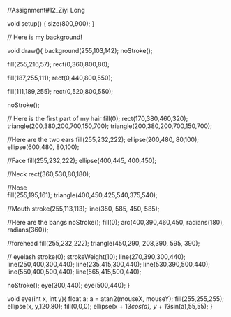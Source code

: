 //Assignment#12_Ziyi Long

void setup()
{
  size(800,900);
}

// Here is my background!

void draw(){
  background(255,103,142);
  noStroke();

  fill(255,216,57);
  rect(0,360,800,80);
  
  fill(187,255,111);
  rect(0,440,800,550);
  
  fill(111,189,255);
  rect(0,520,800,550);
 
  noStroke();

// Here is the first part of my hair
  fill(0);
  rect(170,380,460,320);
  triangle(200,380,200,700,150,700);
  triangle(200,380,200,700,150,700);
  
//Here are the two ears
  fill(255,232,222); 
  ellipse(200,480, 80,100);
  ellipse(600,480, 80,100);
 
//Face
  fill(255,232,222); 
  ellipse(400,445, 400,450);
  
//Neck
  rect(360,530,80,180);

//Nose  
  fill(255,195,161);
  triangle(400,450,425,540,375,540);
  
//Mouth
  stroke(255,113,113);
  line(350, 585, 450, 585);
  
 //Here are the bangs
  noStroke();
  fill(0);
  arc(400,390,460,450, radians(180), radians(360));
  
 //forehead
  fill(255,232,222); 
  triangle(450,290, 208,390, 595, 390);
  
 // eyelash
  stroke(0);
  strokeWeight(10);
  line(270,390,300,440);
  line(250,400,300,440);
  line(235,415,300,440);
  line(530,390,500,440);
  line(550,400,500,440);
  line(565,415,500,440);
  
  noStroke();
  eye(300,440);
  eye(500,440);
}

void eye(int x, int y){
  float a; 
  a = atan2(mouseX, mouseY);
  fill(255,255,255);
  ellipse(x, y,120,80);
  fill(0,0,0);
  ellipse(x + 13*cos(a), y + 13*sin(a),55,55);
}
